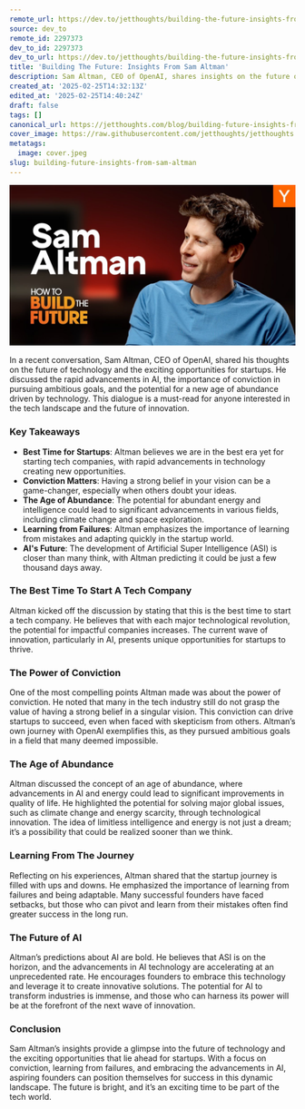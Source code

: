 ```yaml
---
remote_url: https://dev.to/jetthoughts/building-the-future-insights-from-sam-altman-42a9
source: dev_to
remote_id: 2297373
dev_to_id: 2297373
dev_to_url: https://dev.to/jetthoughts/building-the-future-insights-from-sam-altman-42a9
title: 'Building The Future: Insights From Sam Altman'
description: Sam Altman, CEO of OpenAI, shares insights on the future of technology, the importance of conviction in startups, and the potential for an age of abundance driven by AI advancements.
created_at: '2025-02-25T14:32:13Z'
edited_at: '2025-02-25T14:40:24Z'
draft: false
tags: []
canonical_url: https://jetthoughts.com/blog/building-future-insights-from-sam-altman/
cover_image: https://raw.githubusercontent.com/jetthoughts/jetthoughts.github.io/master/content/blog/building-future-insights-from-sam-altman/cover.jpeg
metatags:
  image: cover.jpeg
slug: building-future-insights-from-sam-altman
---
```

[![Building The Future: Insights From Sam Altman](file_0.jpg)](https://www.youtube.com/watch?v=xXCBz_8hM9w)

In a recent conversation, Sam Altman, CEO of OpenAI, shared his thoughts on the future of technology and the exciting opportunities for startups. He discussed the rapid advancements in AI, the importance of conviction in pursuing ambitious goals, and the potential for a new age of abundance driven by technology. This dialogue is a must-read for anyone interested in the tech landscape and the future of innovation.

### Key Takeaways

*   **Best Time for Startups**: Altman believes we are in the best era yet for starting tech companies, with rapid advancements in technology creating new opportunities.
*   **Conviction Matters**: Having a strong belief in your vision can be a game-changer, especially when others doubt your ideas.
*   **The Age of Abundance**: The potential for abundant energy and intelligence could lead to significant advancements in various fields, including climate change and space exploration.
*   **Learning from Failures**: Altman emphasizes the importance of learning from mistakes and adapting quickly in the startup world.
*   **AI's Future**: The development of Artificial Super Intelligence (ASI) is closer than many think, with Altman predicting it could be just a few thousand days away.

### The Best Time To Start A Tech Company

Altman kicked off the discussion by stating that this is the best time to start a tech company. He believes that with each major technological revolution, the potential for impactful companies increases. The current wave of innovation, particularly in AI, presents unique opportunities for startups to thrive.

### The Power of Conviction

One of the most compelling points Altman made was about the power of conviction. He noted that many in the tech industry still do not grasp the value of having a strong belief in a singular vision. This conviction can drive startups to succeed, even when faced with skepticism from others. Altman’s own journey with OpenAI exemplifies this, as they pursued ambitious goals in a field that many deemed impossible.

### The Age of Abundance

Altman discussed the concept of an age of abundance, where advancements in AI and energy could lead to significant improvements in quality of life. He highlighted the potential for solving major global issues, such as climate change and energy scarcity, through technological innovation. The idea of limitless intelligence and energy is not just a dream; it’s a possibility that could be realized sooner than we think.

### Learning From The Journey

Reflecting on his experiences, Altman shared that the startup journey is filled with ups and downs. He emphasized the importance of learning from failures and being adaptable. Many successful founders have faced setbacks, but those who can pivot and learn from their mistakes often find greater success in the long run.

### The Future of AI

Altman’s predictions about AI are bold. He believes that ASI is on the horizon, and the advancements in AI technology are accelerating at an unprecedented rate. He encourages founders to embrace this technology and leverage it to create innovative solutions. The potential for AI to transform industries is immense, and those who can harness its power will be at the forefront of the next wave of innovation.

### Conclusion

Sam Altman’s insights provide a glimpse into the future of technology and the exciting opportunities that lie ahead for startups. With a focus on conviction, learning from failures, and embracing the advancements in AI, aspiring founders can position themselves for success in this dynamic landscape. The future is bright, and it’s an exciting time to be part of the tech world.